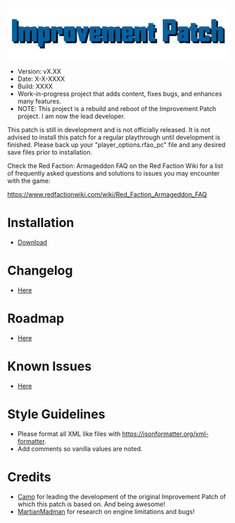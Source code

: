 ![Logo](https://raw.githubusercontent.com/CamoRF/Red-Faction-Armageddon-Improvement-Patch/current/Logo.png?raw=true "Logo")
- Version: vX.XX
- Date: X-X-XXXX
- Build: XXXX
- Work-in-progress project that adds content, fixes bugs, and enhances many features. 
- NOTE: This project is a rebuild and reboot of the Improvement Patch project. I am now the lead developer.

This patch is still in development and is not officially released. It is not advised to install this patch for a regular playthrough until development is finished. Please back up your "player_options.rfao_pc" file and any desired save files prior to installation. 

Check the Red Faction: Armageddon FAQ on the Red Faction Wiki for a list of frequently asked questions and solutions to issues you may encounter with the game: 

https://www.redfactionwiki.com/wiki/Red_Faction_Armageddon_FAQ

# Installation
- [Download](https://www.youtube.com/watch?v=dQw4w9WgXcQ)

# Changelog
- [Here](https://www.youtube.com/watch?v=dQw4w9WgXcQ)

# Roadmap
- [Here](https://github.com/users/CamoRF/projects/4) 

# Known Issues
- [Here](https://github.com/users/CamoRF/projects/4)

# Style Guidelines
- Please format all XML like files with https://jsonformatter.org/xml-formatter.
- Add comments so vanilla values are noted.

# Credits
- [Camo](https://github.com/CamoRF) for leading the development of the original Improvement Patch of which this patch is based on. And being awesome!
- [MartianMadman](https://github.com/MartianMadman) for research on engine limitations and bugs!
